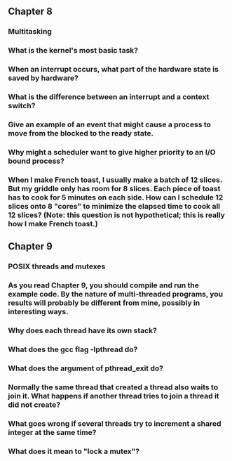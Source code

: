 ## Chapter 8

### Multitasking

### What is the kernel's most basic task?

### When an interrupt occurs, what part of the hardware state is saved by hardware?

### What is the difference between an interrupt and a context switch?

### Give an example of an event that might cause a process to move from the blocked to the ready state.

### Why might a scheduler want to give higher priority to an I/O bound process?

### When I make French toast, I usually make a batch of 12 slices. But my griddle only has room for 8 slices. Each piece of toast has to cook for 5 minutes on each side. How can I schedule 12 slices onto 8 "cores" to minimize the elapsed time to cook all 12 slices? (Note: this question is not hypothetical; this is really how I make French toast.)

## Chapter 9

### POSIX threads and mutexes

### As you read Chapter 9, you should compile and run the example code. By the nature of multi-threaded programs, you results will probably be different from mine, possibly in interesting ways.

### Why does each thread have its own stack?

### What does the gcc flag -lpthread do?

### What does the argument of pthread_exit do?

### Normally the same thread that created a thread also waits to join it. What happens if another thread tries to join a thread it did not create?

### What goes wrong if several threads try to increment a shared integer at the same time?

### What does it mean to "lock a mutex"?
